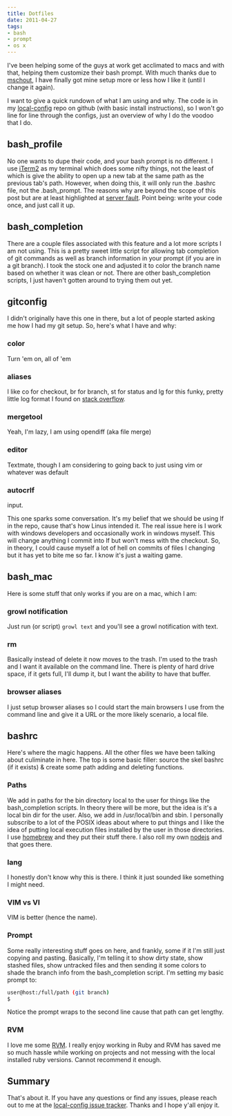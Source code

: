 ```yaml
---
title: Dotfiles
date: 2011-04-27
tags:
- bash
- prompt
- os x
---
```

I've been helping some of the guys at work get acclimated to macs and with that, helping them customize their bash prompt. With much thanks due to [mschout](https://github.com/mschout), I have finally got mine setup more or less how I like it (until I change it again).

I want to give a quick rundown of what I am using and why. The code is in my [local-config](https://github.com/craveytrain/local-config) repo on github (with basic install instructions), so I won't go line for line through the configs, just an overview of why I do the voodoo that I do.

## bash_profile

No one wants to dupe their code, and your bash prompt is no different. I use [iTerm2](http://www.iterm2.com/) as my terminal which does some nifty things, not the least of which is give the ability to open up a new tab at the same path as the previous tab's path. However, when doing this, it will only run the .bashrc file, not the .bash_prompt. The reasons why are beyond the scope of this post but are at least highlighted at [server fault](http://serverfault.com/questions/8882/what-is-the-difference-between-a-login-and-an-interactive-bash-shell). Point being: write your code once, and just call it up.

## bash_completion

There are a couple files associated with this feature and a lot more scripts I am not using. This is a pretty sweet little script for allowing tab completion of git commands as well as branch information in your prompt (if you are in a git branch). I took the stock one and adjusted it to color the branch name based on whether it was clean or not. There are other bash_completion scripts, I just haven't gotten around to trying them out yet.

## gitconfig

I didn't originally have this one in there, but a lot of people started asking me how I had my git setup. So, here's what I have and why:

### color
Turn 'em on, all of 'em

### aliases
I like co for checkout, br for branch, st for status and lg for this funky, pretty little log format I found on [stack overflow](http://stackoverflow.com/questions/267761/what-does-your-gitconfig-contain).

### mergetool
Yeah, I'm lazy, I am using opendiff (aka file merge)

### editor
Textmate, though I am considering to going back to just using vim or whatever was default

### autocrlf
input.

This one sparks some conversation. It's my belief that we should be using lf in the repo, cause that's how Linus intended it. The real issue here is I work with windows developers and occasionally work in windows myself. This will change anything I commit into lf but won't mess with the checkout. So, in theory, I could cause myself a lot of hell on commits of files I changing but it has yet to bite me so far. I know it's just a waiting game.

## bash_mac

Here is some stuff that only works if you are on a mac, which I am:

### growl notification
Just run (or script) `growl text` and you'll see a growl notification with text.

### rm
Basically instead of delete it now moves to the trash. I'm used to the trash and I want it available on the command line. There is plenty of hard drive space, if it gets full, I'll dump it, but I want the ability to have that buffer.

### browser aliases
I just setup browser aliases so I could start the main browsers I use from the command line and give it a URL or the more likely scenario, a local file.

## bashrc

Here's where the magic happens. All the other files we have been talking about culiminate in here. The top is some basic filler: source the skel bashrc (if it exists) & create some path adding and deleting functions.

### Paths

We add in paths for the bin directory local to the user for things like the bash_completion scripts. In theory there will be more, but the idea is it's a local bin dir for the user. Also, we add in /usr/local/bin and sbin. I personally subscribe to a lot of the POSIX ideas about where to put things and I like the idea of putting local execution files installed by the user in those directories. I use [homebrew](http://mxcl.github.com/homebrew/) and they put their stuff there. I also roll my own [nodejs](http://nodejs.org/) and that goes there.

### lang
I honestly don't know why this is there. I think it just sounded like something I might need.

### VIM vs VI
VIM is better (hence the name).

### Prompt

Some really interesting stuff goes on here, and frankly, some if it I'm still just copying and pasting. Basically, I'm telling it to show dirty state, show stashed files, show untracked files and then sending it some colors to shade the branch info from the bash_completion script. I'm setting my basic prompt to:

```bash
user@host:/full/path (git branch)
$
```

Notice the prompt wraps to the second line cause that path can get lengthy.

### RVM
I love me some [RVM](https://rvm.beginrescueend.com/). I really enjoy working in Ruby and RVM has saved me so much hassle while working on projects and not messing with the local installed ruby versions. Cannot recommend it enough.


## Summary
That's about it. If you have any questions or find any issues, please reach out to me at the [local-config issue tracker](https://github.com/craveytrain/local-config/issues). Thanks and I hope y'all enjoy it.
